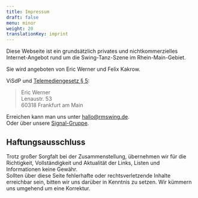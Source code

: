 ```yaml
---
title: Impressum
draft: false
menu: minor
weight: 20
translationKey: imprint
---
```

Diese Webseite ist ein grundsätzlich privates und nichtkommerzielles Internet-Angebot rund um die Swing-Tanz-Szene im Rhein-Main-Gebiet.

Sie wird angeboten von Eric Werner und Felix Kakrow.

ViSdP und [Telemediengesetz § 5](https://dejure.org/gesetze/TMG/5.html):

> Eric Werner\
> Lenaustr. 53\
> 60318 Frankfurt am Main

Erreichen kann man uns unter [hallo@rmswing.de](mailto:hallo@rmswing.de).\
Oder über unsere [Signal-Gruppe](https://signal.group/#CjQKIJ8whxuszImsCSQ9LfurQk79t5yMUqgRwtcMz-OJBhqhEhBusYxHyvWd3UmFBqaAfuEO).

## Haftungsausschluss

Trotz großer Sorgfalt bei der Zusammenstellung, übernehmen wir für die Richtigkeit, Vollständigkeit und Aktualität der Links, Listen und Informationen keine Gewähr.\
Sollten über diese Seite fehlerhafte oder rechtsverletzende Inhalte erreichbar sein, bitten wir uns darüber in Kenntnis zu setzen. Wir kümmern uns umgehend um eine Korrektur.
